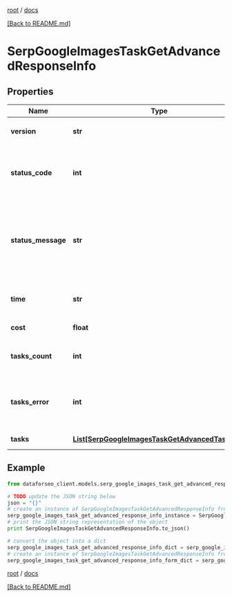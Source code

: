 [root](./../ "root") / [docs](./ "docs")

[[Back to README.md]](./../README.md "[Back to README.md]")

# SerpGoogleImagesTaskGetAdvancedResponseInfo

## Properties

Name | Type | Description | Notes
------------ | ------------- | ------------- | -------------
**version** | **str** | the current version of the API | [optional]
**status_code** | **int** | general status code you can find the full list of the response codes here | [optional]
**status_message** | **str** | general informational message you can find the full list of general informational messages here | [optional]
**time** | **str** | total execution time, seconds | [optional]
**cost** | **float** | total tasks cost, USD | [optional]
**tasks_count** | **int** | the number of tasks in the tasks array | [optional]
**tasks_error** | **int** | the number of tasks in the tasks array returned with an error | [optional]
**tasks** | [**List[SerpGoogleImagesTaskGetAdvancedTaskInfo]**](SerpGoogleImagesTaskGetAdvancedTaskInfo.md) | array of tasks | [optional]

## Example

```python
from dataforseo_client.models.serp_google_images_task_get_advanced_response_info import SerpGoogleImagesTaskGetAdvancedResponseInfo

# TODO update the JSON string below
json = "{}"
# create an instance of SerpGoogleImagesTaskGetAdvancedResponseInfo from a JSON string
serp_google_images_task_get_advanced_response_info_instance = SerpGoogleImagesTaskGetAdvancedResponseInfo.from_json(json)
# print the JSON string representation of the object
print SerpGoogleImagesTaskGetAdvancedResponseInfo.to_json()

# convert the object into a dict
serp_google_images_task_get_advanced_response_info_dict = serp_google_images_task_get_advanced_response_info_instance.to_dict()
# create an instance of SerpGoogleImagesTaskGetAdvancedResponseInfo from a dict
serp_google_images_task_get_advanced_response_info_form_dict = serp_google_images_task_get_advanced_response_info.from_dict(serp_google_images_task_get_advanced_response_info_dict)
```

  

[root](./../ "root") / [docs](./ "docs")

[[Back to README.md]](./../README.md "[Back to README.md]")